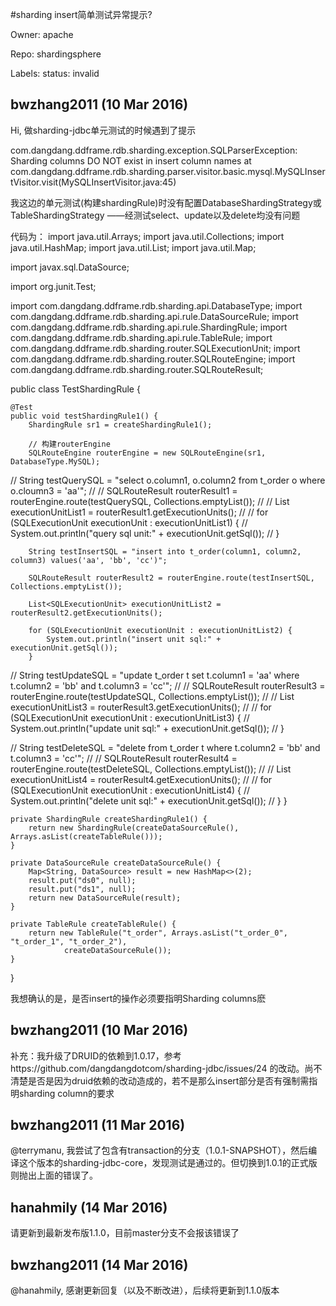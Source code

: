 #sharding insert简单测试异常提示?

Owner: apache

Repo: shardingsphere

Labels: status: invalid 

## bwzhang2011 (10 Mar 2016)

Hi, 做sharding-jdbc单元测试的时候遇到了提示

com.dangdang.ddframe.rdb.sharding.exception.SQLParserException: Sharding columns DO NOT exist in insert column names
    at com.dangdang.ddframe.rdb.sharding.parser.visitor.basic.mysql.MySQLInsertVisitor.visit(MySQLInsertVisitor.java:45)

我这边的单元测试(构建shardingRule)时没有配置DatabaseShardingStrategy或TableShardingStrategy
——经测试select、update以及delete均没有问题

代码为：
import java.util.Arrays;
import java.util.Collections;
import java.util.HashMap;
import java.util.List;
import java.util.Map;

import javax.sql.DataSource;

import org.junit.Test;

import com.dangdang.ddframe.rdb.sharding.api.DatabaseType;
import com.dangdang.ddframe.rdb.sharding.api.rule.DataSourceRule;
import com.dangdang.ddframe.rdb.sharding.api.rule.ShardingRule;
import com.dangdang.ddframe.rdb.sharding.api.rule.TableRule;
import com.dangdang.ddframe.rdb.sharding.router.SQLExecutionUnit;
import com.dangdang.ddframe.rdb.sharding.router.SQLRouteEngine;
import com.dangdang.ddframe.rdb.sharding.router.SQLRouteResult;

public class TestShardingRule {

```
@Test
public void testShardingRule1() {
    ShardingRule sr1 = createShardingRule1();

    // 构建routerEngine
    SQLRouteEngine routerEngine = new SQLRouteEngine(sr1, DatabaseType.MySQL);
```

//      String testQuerySQL = "select o.column1, o.column2 from t_order o where o.cloumn3 = 'aa'";
//
//      SQLRouteResult routerResult1 = routerEngine.route(testQuerySQL, Collections.emptyList());
//
//      List<SQLExecutionUnit> executionUnitList1 = routerResult1.getExecutionUnits();
//
//      for (SQLExecutionUnit executionUnit : executionUnitList1) {
//          System.out.println("query sql unit:" + executionUnit.getSql());
//      }

```
    String testInsertSQL = "insert into t_order(column1, column2, column3) values('aa', 'bb', 'cc')";

    SQLRouteResult routerResult2 = routerEngine.route(testInsertSQL, Collections.emptyList());

    List<SQLExecutionUnit> executionUnitList2 = routerResult2.getExecutionUnits();

    for (SQLExecutionUnit executionUnit : executionUnitList2) {
        System.out.println("insert unit sql:" + executionUnit.getSql());
    }
```

//      String testUpdateSQL = "update t_order t set t.column1 = 'aa' where t.column2 = 'bb' and t.column3 = 'cc'";
//
//      SQLRouteResult routerResult3 = routerEngine.route(testUpdateSQL, Collections.emptyList());
//
//      List<SQLExecutionUnit> executionUnitList3 = routerResult3.getExecutionUnits();
//
//      for (SQLExecutionUnit executionUnit : executionUnitList3) {
//          System.out.println("update unit sql:" + executionUnit.getSql());
//      }

//      String testDeleteSQL = "delete from t_order t where t.column2 = 'bb' and t.column3 = 'cc'";
//
//      SQLRouteResult routerResult4 = routerEngine.route(testDeleteSQL, Collections.emptyList());
//
//      List<SQLExecutionUnit> executionUnitList4 = routerResult4.getExecutionUnits();
//
//      for (SQLExecutionUnit executionUnit : executionUnitList4) {
//          System.out.println("delete unit sql:" + executionUnit.getSql());
//      }
    }

```
private ShardingRule createShardingRule1() {
    return new ShardingRule(createDataSourceRule(), Arrays.asList(createTableRule()));
}

private DataSourceRule createDataSourceRule() {
    Map<String, DataSource> result = new HashMap<>(2);
    result.put("ds0", null);
    result.put("ds1", null);
    return new DataSourceRule(result);
}

private TableRule createTableRule() {
    return new TableRule("t_order", Arrays.asList("t_order_0", "t_order_1", "t_order_2"),
            createDataSourceRule());
}
```

}

我想确认的是，是否insert的操作必须要指明Sharding columns麽


## bwzhang2011 (10 Mar 2016)

补充：我升级了DRUID的依赖到1.0.17，参考https://github.com/dangdangdotcom/sharding-jdbc/issues/24 的改动。尚不清楚是否是因为druid依赖的改动造成的，若不是那么insert部分是否有强制需指明sharding column的要求


## bwzhang2011 (11 Mar 2016)

@terrymanu, 我尝试了包含有transaction的分支（1.0.1-SNAPSHOT），然后编译这个版本的sharding-jdbc-core，发现测试是通过的。但切换到1.0.1的正式版则抛出上面的错误了。


## hanahmily (14 Mar 2016)

请更新到最新发布版1.1.0，目前master分支不会报该错误了


## bwzhang2011 (14 Mar 2016)

@hanahmily, 感谢更新回复（以及不断改进），后续将更新到1.1.0版本


